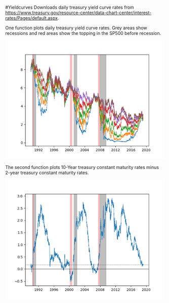 #Yieldcurves
Downloads daily treasury yield curve rates from https://www.treasury.gov/resource-center/data-chart-center/interest-rates/Pages/default.aspx.

One function plots daily treasury yield curve rates. Grey areas show recessions and red areas show the topping in the SP500 before recession.

![alt text](https://github.com/ChrisL1986/yieldcurves/blob/master/curves.png)

The second function plots 10-Year treasury constant maturity rates minus 2-year treasury constant maturity rates. 

![alt text](https://github.com/ChrisL1986/yieldcurves/blob/master/10yminus2yr.png)